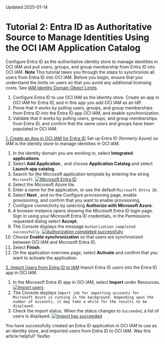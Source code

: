 Updated 2025-01-14
# Tutorial 2: Entra ID as Authoritative Source to Manage Identities Using the OCI IAM Application Catalog
Configure Entra ID as the authoritative identity store to manage identities in OCI IAM and pull users, groups, and group membership from Entra ID into OCI IAM.
**Note** This tutorial takes you through the steps to synchronize all users from Entra ID into OCI IAM. Before you begin, ensure that you understand the limits on users so that you avoid any additional licensing costs. See [IAM Identity Domain Object Limits](https://docs.oracle.com/en-us/iaas/Content/Identity/sku/overview.htm#iam-object-limits).
  1. Configure Entra ID to use OCI IAM as the identity store. Create an app in OCI IAM for Entra ID, and in this app you add OCI IAM as an IdP.
  2. Prove that it works by pulling users, groups, and group memberships from Entra ID into the Entra ID app OCI IAM, and enable synchronization.
  3. Validate that it works by pulling users, groups, and group memberships from Entra ID, and confirm that the same users and groups have been populated in OCI IAM.


[1. Create an App in OCI IAM for Entra ID](https://docs.oracle.com/en-us/iaas/Content/Identity/tutorials/azure_ad/lifecycle_azure/02-config-azure-iam-template.htm)
Set up Entra ID (formerly Azure) so IAM is the identity store to manage identities in OCI IAM.
  1. In the identity domain you are working in, select **Integrated applications**.
  2. Select **Add Application** , and choose **Application Catalog** and select **Launch app catalog**.
  3. Search for the Microsoft application template by entering the string `Microsoft`.
[![Microsoft Entra ID](https://docs.oracle.com/en-us/iaas/Content/Identity/tutorials/images/app-catalog-azure-ad-png.png)](https://docs.oracle.com/en-us/iaas/Content/Identity/tutorials/images/app-catalog-azure-ad-png.png)
  4. Select the Microsoft Azure tile.
  5. Enter a name for the application, or use the default `Microsoft Entra ID`.
  6. Select **Next** , and on the Configure provisioning page, enable provisioning, and confirm that you want to enable provisioning.
  7. Configure connectivity by selecting **Authorize with Microsoft Azure**.
  8. A browser instance opens showing the Microsoft Entra ID login page. Sign in using your Microsoft Entra ID credentials, in the Permissions requested dialog select **Accept**.
  9. The Console displays the message `Authorization completed successfully`.
[![Authorization completed successfully](https://docs.oracle.com/en-us/iaas/Content/Identity/tutorials/images/azure-provisioning.png)](https://docs.oracle.com/en-us/iaas/Content/Identity/tutorials/images/azure-provisioning.png)
  10. Choose **Enable synchronization** so that users are synchronized between OCI IAM and Microsoft Entra ID.
  11. Select **Finish**.
  12. On the application overview page, select **Activate** and confirm that you want to activate the application.


[2. Import Users from Entra ID to IAM](https://docs.oracle.com/en-us/iaas/Content/Identity/tutorials/azure_ad/lifecycle_azure/02-config-azure-iam-template.htm)
Import Entra ID users into the Entra ID app in OCI IAM.
  1. In the Microsoft Entra ID app in OCI IAM, select **Import** under Resources.
[![Import users](https://docs.oracle.com/en-us/iaas/Content/Identity/tutorials/images/azure-import-users.png)](https://docs.oracle.com/en-us/iaas/Content/Identity/tutorials/images/azure-import-users.png)
  2. The Console displays `Import job for importing accounts for Microsoft Azure is running in the background. Depending upon the number of accounts, it may take a while for the results to be displayed.`
  3. Check the import status. When the status changes to `Succeeded`, a list of users is displayed.
[![Import has succeeded](https://docs.oracle.com/en-us/iaas/Content/Identity/tutorials/images/azure-import-users2.png)](https://docs.oracle.com/en-us/iaas/Content/Identity/tutorials/images/azure-import-users2.png)


You have successfully created an Entra ID application in OCI IAM to use as an identity store, and imported users from Entra ID to OCI IAM.
Was this article helpful?
YesNo

